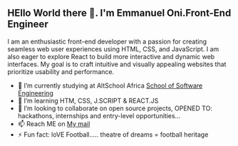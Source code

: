 ## HEllo World there 👋. I'm Emmanuel Oni.Front-End Engineer

I am an enthusiastic front-end developer with a passion for creating seamless web user experiences using HTML, CSS, and JavaScript. I am also eager to explore React to build more interactive and dynamic web interfaces. My goal is to craft intuitive and visually appealing websites that prioritize usability and performance.



- 🔭 I’m currently studying at AltSchool Africa <a 
    href="https://engineering.altschoolafrica.com/">School of Software Engineering 
    </a>
- 🌱 I’m  learning HTM, CSS, J.SCRIPT & REACT.JS
- 👯 I’m looking to collaborate on open source projects, OPENED TO: hackathons, internships 
    and entry-level opportunities...
- 📫 Reach ME on <a href ="mailto:emmanueloni164@gmail.com">My mail</a>
- ⚡ Fun fact: loVE  Football..... theatre of dreams = football heritage

